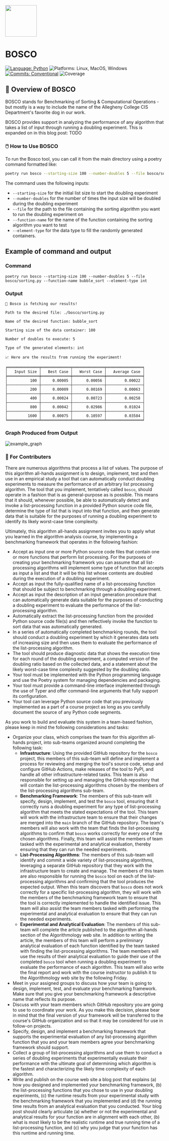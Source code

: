 <img src="images/BOSCO_Icon.png" width="100" height="100">

# BOSCO

[![Language:
Python](https://img.shields.io/badge/Language-Python-blue.svg)](https://github.com/gkapfham/chasten/search?l=python)
![Platforms: Linux, MacOS, Windows](https://img.shields.io/badge/Platform-Linux%20%7C%20MacOS%20%7C%20Windows-blue.svg)
[![Commits: Conventional](https://img.shields.io/badge/Commits-Conventional-blue.svg)](https://www.conventionalcommits.org/en/v1.0.0/)
![Coverage](https://img.shields.io/endpoint?url=https://gist.githubusercontent.com/gkapfham/5300aa276fa9261b2b21b96c3141b3ad/raw/covbadge.json)

## 🐶 Overview of BOSCO

BOSCO stands for Benchmarking of Sorting & Computational Operations -
but mostly is a way to include the name of the Allegheny College CIS
Department's favorite dog in our work.

BOSCO provides support in analyzing the performance of any algorithm
that takes a list of input through running a doubling experiment.
This is expanded on in this blog post: TODO

### 🖱️ How to Use BOSCO

To run the Bosco tool, you can call it from the main directory using a poetry
command formatted like:

```sh
poetry run bosco --starting-size 100 --number-doubles 5 --file bosco/sorting.py --function-name bubble_sort --element-type int
```

The command uses the following inputs:

- `--starting-size` for the initial list size to start the doubling experiment
- `--number-doubles` for the number of times the input size will be doubled
  during the doubling experiment
- `--file` for the path to the file containing the sorting algorithm you want to
  run the doubling experiment on
- `--function-name` for the name of the function containing the sorting
  algorithm you want to test
- `--element-type` for the data type to fill the randomly generated containers.

## Example of command and output

### Command

```terminal
poetry run bosco --starting-size 100 --number-doubles 5 --file bosco/sorting.py --function-name bubble_sort --element-type int
```

### Output

```terminal
🐶 Bosco is fetching our results!

Path to the desired file: ./bosco/sorting.py

Name of the desired function: bubble_sort

Starting size of the data container: 100

Number of doubles to execute: 5

Type of the generated elements: int

📈 Here are the results from running the experiment!

╒══════════════╤═════════════╤══════════════╤════════════════╕
│   Input Size │   Best Case │   Worst Case │   Average Case │
╞══════════════╪═════════════╪══════════════╪════════════════╡
│          100 │     0.00005 │      0.00056 │        0.00022 │
├──────────────┼─────────────┼──────────────┼────────────────┤
│          200 │     0.00009 │      0.00169 │        0.00063 │
├──────────────┼─────────────┼──────────────┼────────────────┤
│          400 │     0.00024 │      0.00723 │        0.00258 │
├──────────────┼─────────────┼──────────────┼────────────────┤
│          800 │     0.00042 │      0.02986 │        0.01024 │
├──────────────┼─────────────┼──────────────┼────────────────┤
│         1600 │     0.00075 │      0.10597 │        0.03584 │
╘══════════════╧═════════════╧══════════════╧════════════════╛
```

### Graph Produced from Output

![example_graph](https://github.com/Algorithmology/bosco/assets/70417208/0be0e695-f06c-490a-98df-cb3eaaf5ca07)

### 📝 For Contributers

There are numerous algorithms that process a list of values. The purpose of this
algorithm all-hands assignment is to design, implement, test and then use in an
empirical study a tool that can automatically conduct doubling experiments to
measure the performance of an arbitrary list processing algorithm. The tool that
you implement, tentatively called `bosco`, should operate in a fashion that is
as general-purpose as is possible. This means that it should, whenever possible,
be able to automatically detect and invoke a list-processing function in a
provided Python source code file, determine the type of list that is input into
that function, and then generate data that is suitable for the purposes of
running a doubling experiment to identify its likely worst-case time complexity.

Ultimately, this algorithm all-hands assignment invites you to apply what you
learned in the algorithm analysis course, by implementing a benchmarking
framework that operates in the following fashion:

- Accept as input one or more Python source code files that contain one or more
  functions that perform list processing. For the purposes of creating your
  benchmarking framework you can assume that all list-processing algorithms will
  implement some type of function that accepts as input a list and that it will
  be this list whose contents are doubled during the execution of a doubling
  experiment.
- Accept as input the fully-qualified name of a list-processing function that
  should be subject to benchmarking through a doubling experiment.
- Accept as input the description of an input generation procedure that can
  automatically generate data suitable for the purposes of conducting a doubling
  experiment to evaluate the performance of the list-processing algorithm.
- Automatically extract the list-processing function from the provided Python
  source code file(s) and then reflectively invoke the function to sort data
  that was automatically generated.
- In a series of automatically completed benchmarking rounds, the tool should
  conduct a doubling experiment by which it generates data sets of increasing
  size and then uses them to evaluate the performance of the list-processing
  algorithm.
- The tool should produce diagnostic data that shows the execution time for each
  round of the doubling experiment, a computed version of the doubling ratio
  based on the collected data, and a statement about the likely worst-case time
  complexity suggested by the doubling ratio.
- Your tool must be implemented with the Python programming language and use the
  Poetry system for managing dependencies and packaging.
- Your tool must provide a command-line interface implemented through the use of
  Typer and offer command-line arguments that fully support its configuration.
- Your tool can leverage Python source code that you previously implemented as a
  part of a course project as long as you carefully document the source of any
  Python code segments.

As you work to build and evaluate this system in a team-based fashion, please
keep in mind the following considerations and tasks:

- Organize your class, which comprises the team for this algorithm all-hands
  project, into sub-teams organized around completing the following task:
  - **Infrastructure**: Using the provided GitHub repository for the `bosco`
    project, this members of this sub-team will define and implement a process
    for reviewing and merging the tool's source code, setup and configure GitHub
    Actions, make releases of the tool to PyPI, and handle all other
    infrastructure-related tasks. This team is also responsible for setting up
    and managing the GitHub repository that will contain the list-processing
    algorithms chosen by the members of the list-processing algorithms
    sub-team.
  - **Benchmarking Framework**: The members of this sub-team will specify,
    design, implement, and test the `bosco` tool, ensuring that it correctly
    runs a doubling experiment for any type of list-processing algorithm that
    meets the stated expectations of the tool. This team will work with the
    infrastructure team to ensure that their changes are merged into the `main`
    branch of the GitHub repository. The team's members will also work with the
    team that finds the list-processing algorithms to confirm that `bosco` works
    correctly for every one of the chosen algorithms. Finally, this team will
    assist the members of team tasked with the experimental and analytical
    evaluation, thereby ensuring that they can run the needed experiments.
  - **List-Processing Algorithms**: The members of this sub-team will identify
    and commit a wide variety of list-processing algorithms, leveraging a
    separate GitHub repository that they work with the infrastructure team to
    create and manage. The members of this team are also responsible for running
    the `bosco` tool on each of the list-processing algorithms and confirming
    that the tool produces the expected output. When this team discovers that
    `bosco` does not work correctly for a specific list-processing algorithm,
    they will work with the members of the benchmarking framework team to ensure
    that the tool is correctly implemented to handle the identified issue. This
    team will also assist the team members tasked with performing the
    experimental and analytical evaluation to ensure that they can run the
    needed experiments.
  - **Experimental and Analytical Evaluation**: The members of this sub-team
    will complete the article published to the algorithm all-hands section of
    the Algorithmology web site. In addition to writing the article, the members
    of this team will perform a preliminary analytical evaluation of each
    function identified by the team tasked with finding the list-processing
    algorithms. The team members will use the results of their analytical
    evaluation to guide their use of the completed `bosco` tool when running a
    doubling experiment to evaluate the performance of each algorithm. This team
    will also write the final report and work with the course instructor to
    publish it to the Algorithmology web site by the following Friday.
- Meet in your assigned groups to discuss how your team is going to design,
  implement, test, and evaluate your benchmarking framework. Make sure that you
  give your benchmarking framework a descriptive name that reflects its purpose.
- Discuss with your team members which GitHub repository you are going to use to
  coordinate your work. As you make this decision, please bear in mind that the
  final version of your framework will be transferred to the course's GitHub
  organization and so that it may be considered for use in follow-on projects.
- Specify, design, and implement a benchmarking framework that supports the
  experimental evaluation of any list-processing algorithm function that you and
  your team members agree your benchmarking framework should support.
- Collect a group of list-processing algorithms and use them to conduct a series
  of doubling experiments that experimentally evaluate their performance with
  the ultimate goal of determining which algorithm is the fastest and
  characterizing the likely time complexity of each algorithm.
- Write and publish on the course web site a blog post that explains (a) how you
  designed and implemented your benchmarking framework, (b) the list-processing
  functions that you chose to use in your doubling experiments, (c) the runtime
  results from your experimental study with the benchmarking framework that you
  implemented and (d) the running time results from an analytical evaluation
  that you conducted. Your blog post should clearly articulate (a) whether or
  not the experimental and analytical results for your function are in alignment
  with each other, (b) what is most likely to be the realistic runtime and true
  running time of a list-processing function, and (c) why you judge that your
  function has this runtime and running time.
